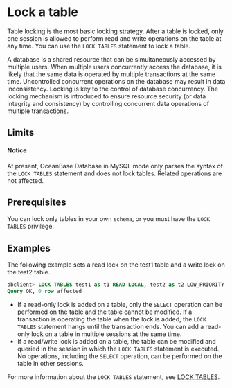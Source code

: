 # Lock a table

Table locking is the most basic locking strategy. After a table is locked, only one session is allowed to perform read and write operations on the table at any time. You can use the `LOCK TABLES` statement to lock a table. 

A database is a shared resource that can be simultaneously accessed by multiple users. When multiple users concurrently access the database, it is likely that the same data is operated by multiple transactions at the same time. Uncontrolled concurrent operations on the database may result in data inconsistency. Locking is key to the control of database concurrency. The locking mechanism is introduced to ensure resource security (or data integrity and consistency) by controlling concurrent data operations of multiple transactions. 

## Limits

<main id="notice" type='alert'>
<h4>Notice</h4>
<p> At present, OceanBase Database in MySQL mode only parses the syntax of the <code>LOCK TABLES</code> statement and does not lock tables. Related operations are not affected. </p>
</main>

## Prerequisites

You can lock only tables in your own `schema`, or you must have the `LOCK TABLES` privilege. 

## Examples

The following example sets a read lock on the test1 table and a write lock on the test2 table. 

```sql
obclient> LOCK TABLES test1 as t1 READ LOCAL, test2 as t2 LOW_PRIORITY WRITE;
Query OK, 0 row affected
```

* If a read-only lock is added on a table, only the `SELECT` operation can be performed on the table and the table cannot be modified. If a transaction is operating the table when the lock is added, the `LOCK TABLES` statement hangs until the transaction ends. You can add a read-only lock on a table in multiple sessions at the same time. 
* If a read/write lock is added on a table, the table can be modified and queried in the session in which the `LOCK TABLES` statement is executed. No operations, including the `SELECT` operation, can be performed on the table in other sessions.

For more information about the `LOCK TABLES` statement, see [LOCK TABLES](../../../../4.development-reference/1.sql-syntax/2.common-tenant-of-mysql-mode/6.sql-statement-of-mysql-mode/60.lock-table-of-mysql-mode.md). 
